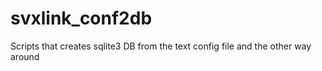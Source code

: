 # svxlink_conf2db
Scripts that creates sqlite3 DB from the text config file and the other way around
